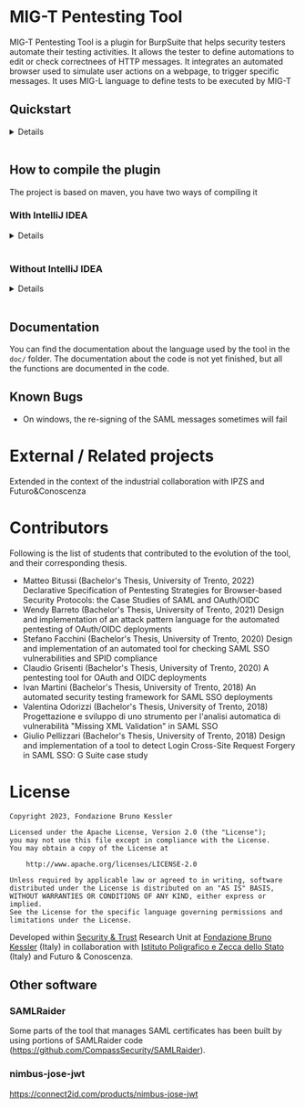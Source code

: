 # MIG-T Pentesting Tool

MIG-T Pentesting Tool is a plugin for BurpSuite that helps security testers automate their testing activities. It allows the tester to define automations to edit or check correctnees of HTTP messages. It integrates an automated browser used to simulate user actions on a webpage, to trigger specific messages. It uses MIG-L language to define tests to be executed by MIG-T<br>

## Quickstart

<details>
  <summary>Details</summary>
We suggest you to download the lastest release of the tool from the release page, otherwise you can compile the last version from the source code by following the steps described in the "how to compile the plugin" section.

## Download & start the tool

1. download from the release page the last version of the tool select the one which ends with `with-dependencies`, or compile the source code.
2. Download the last version of [Burp Suite Community Edition](https://portswigger.net/burp/releases/community/latest)
3. Start Burp and go in the _Exstensions_ tab
4. Press _Add_ button
5. In the _Extension file (.jar)_ select the tool jar you downloaded before
6. Now the plugin should be loaded, go to the "MIG-T" tab

## Download and add browser driver

Depending on the browser you want to use (firefox or chrome), you will need to specify the corresponding driver. Note that you have to download the driver for the corresponding browser version

To download the driver go to:

- [Driver for chrome](https://chromedriver.chromium.org/home)
- [Driver for firefox](https://github.com/mozilla/geckodriver/releases)

Select the browser you want to use using the buttons in the tool interface.

To add the driver to the tool, use the "select driver" button in the tool interface and locate the driver file you downloaded before.

## Run a test

Before starting, make sure you have updated your msg_def.json file in the Burp installation folder. You have to add the definitions of the message_types that you use in your tests in that file.

To run a test you need to fill the "Input JSON" page with the test suite, and click on the "Read JSON" button. Once this has been done, in the upper part of mig-t, you will find all the tabs of the sessions declared in the tests, you need to fill them with the corresponding session track.

If you declared more than one session in one test, you need to specify and start a different proxy for each session used. This is because there has to be a way to differentiate the traffic between the two sessions. To do that, go to "session config" tab in mig-t, (if you have already done the previous part you should see all the sessions you declared in your tests associated with a port) now, you need to change the port according to different proxies that you need to start from the Burp settings. Then press save.

Now go back to Input JSON, and press Execute Test Suite.

Once the tests have been executed, you will see the result in the "Test Suite Result" and by clicking on a result, you can see in details the matched messages in the tab "Test results".

If you want to see the entire history of the messages go to "proxy" tab in Burp, then "HTTP history"

</details><br>

## How to compile the plugin

The project is based on maven, you have two ways of compiling it

### With IntelliJ IDEA

<details>
  <summary>Details</summary>
The folder tool is an intelliJ project, if you open it with intelliJ IDEA it should be easier to compile: just go to `view > Tool Windows > Maven` and doubleclick on package under lifecycle.
</details><br>

### Without IntelliJ IDEA

<details>
  <summary>Details</summary>
You don't need to use IDEA to compile the project, you can install maven, go to the project direcotry `tool` mentioned before and type

```bash
mvn install
mvn package
```

If the project builds, the output jar should be located in the folder `tool/target/`

Two jar will be generated:

```
*-with-dependencies.jar
*.jar
```

You have to use the jar that has "-with-dependencies" in its name, the other will not work in burp.

</details><br>

## Documentation

You can find the documentation about the language used by the tool in the `doc/` folder. The documentation about the code is not yet finished, but all the functions are documented in the code.

## Known Bugs

- On windows, the re-signing of the SAML messages sometimes will fail

# External / Related projects

Extended in the context of the industrial collaboration with IPZS and Futuro&Conoscenza

# Contributors
Following is the list of students that contributed to the evolution of the tool, and their corresponding thesis.

- Matteo Bitussi (Bachelor's Thesis, University of Trento, 2022) Declarative Specification of Pentesting Strategies for Browser-based Security Protocols: the Case Studies of SAML and OAuth/OIDC
- Wendy Barreto (Bachelor's Thesis, University of Trento, 2021) Design and implementation of an attack pattern language for the automated pentesting of OAuth/OIDC deployments
- Stefano Facchini (Bachelor's Thesis, University of Trento, 2020) Design and implementation of an automated tool for checking SAML SSO vulnerabilities and SPID compliance
- Claudio Grisenti (Bachelor's Thesis, University of Trento, 2020) A pentesting tool for OAuth and OIDC deployments
- Ivan Martini (Bachelor's Thesis, University of Trento, 2018) An automated security testing framework for SAML SSO deployments
- Valentina Odorizzi (Bachelor's Thesis, University of Trento, 2018) Progettazione e sviluppo di uno strumento per l'analisi automatica di vulnerabilità "Missing XML Validation" in SAML SSO
- Giulio Pellizzari (Bachelor's Thesis, University of Trento, 2018) Design and implementation of a tool to detect Login Cross-Site Request Forgery in SAML SSO: G Suite case study

# License

```
Copyright 2023, Fondazione Bruno Kessler

Licensed under the Apache License, Version 2.0 (the "License");
you may not use this file except in compliance with the License.
You may obtain a copy of the License at

    http://www.apache.org/licenses/LICENSE-2.0

Unless required by applicable law or agreed to in writing, software
distributed under the License is distributed on an "AS IS" BASIS,
WITHOUT WARRANTIES OR CONDITIONS OF ANY KIND, either express or implied.
See the License for the specific language governing permissions and
limitations under the License.
```

Developed within [Security & Trust](https://st.fbk.eu/) Research Unit at [Fondazione Bruno Kessler](https://www.fbk.eu/en/) (Italy) in collaboration with [Istituto Poligrafico e Zecca dello Stato](https://www.ipzs.it/) (Italy) and Futuro & Conoscenza.

## Other software

### SAMLRaider

Some parts of the tool that manages SAML certificates has been built by using portions of SAMLRaider code (<https://github.com/CompassSecurity/SAMLRaider>).

### nimbus-jose-jwt

<https://connect2id.com/products/nimbus-jose-jwt>
